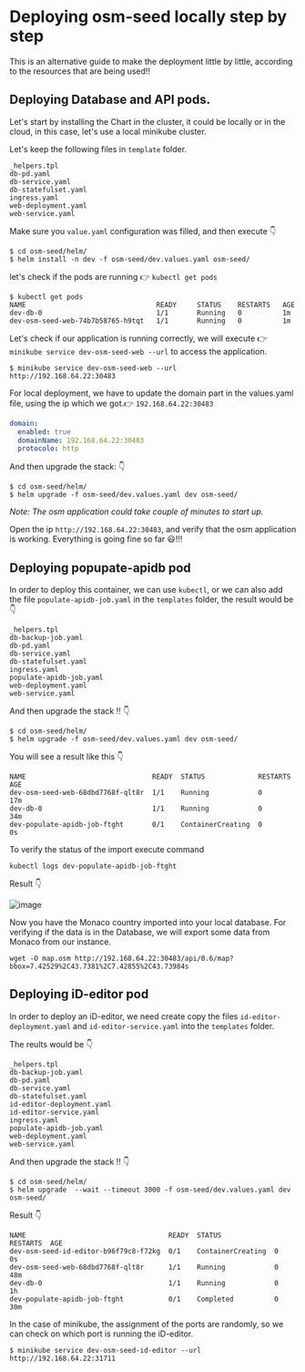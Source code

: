 # Deploying osm-seed locally step by step

This is an alternative guide to make the deployment little by little, according to the resources that are being used!!

## Deploying Database and API pods.

Let's start by installing the Chart in the cluster, it could be locally or in the cloud, in this case, let's use a local minikube cluster.

Let's keep the following files in `template` folder.

```
_helpers.tpl
db-pd.yaml
db-service.yaml
db-statefulset.yaml
ingress.yaml
web-deployment.yaml
web-service.yaml
```

Make sure you `value.yaml` configuration was filled, and then execute 👇

```
$ cd osm-seed/helm/
$ helm install -n dev -f osm-seed/dev.values.yaml osm-seed/
```

let's check if the pods are running 👉 `kubectl get pods`

```
$ kubectl get pods
NAME                                READY     STATUS    RESTARTS   AGE
dev-db-0                            1/1       Running   0          1m
dev-osm-seed-web-74b7b58765-h9tqt   1/1       Running   0          1m
```

Let's check if our application is running correctly, we will execute 👉 `minikube service dev-osm-seed-web --url` to access the application.

```
$ minikube service dev-osm-seed-web --url
http://192.168.64.22:30483
```

For local deployment, we have to update the domain part in the values.yaml file, using the ip which we got.👉 `192.168.64.22:30483`


```yaml
domain:
  enabled: true 
  domainName: 192.168.64.22:30483
  protocolo: http
```

And then upgrade the stack: 👇

```
$ cd osm-seed/helm/
$ helm upgrade -f osm-seed/dev.values.yaml dev osm-seed/
```

*Note: The osm application could take couple of minutes to start up.* 

Open the ip `http://192.168.64.22:30483`, and verify that the osm application is working. Everything is going fine so far 😃!!!

## Deploying popupate-apidb pod

In order to deploy this container, we can use `kubectl`, or we can also add the file `populate-apidb-job.yaml` in the `templates` folder, the result would be 👇

```
_helpers.tpl
db-backup-job.yaml
db-pd.yaml
db-service.yaml
db-statefulset.yaml
ingress.yaml
populate-apidb-job.yaml
web-deployment.yaml
web-service.yaml
```

And then upgrade the stack !! 👇

```
$ cd osm-seed/helm/
$ helm upgrade -f osm-seed/dev.values.yaml dev osm-seed/
```

You will see a result like this 👇


```
NAME                               READY  STATUS             RESTARTS  AGE
dev-osm-seed-web-68dbd7768f-qlt8r  1/1    Running            0         17m
dev-db-0                           1/1    Running            0         34m
dev-populate-apidb-job-ftght       0/1    ContainerCreating  0         0s
```

To verify the status of the import execute command 

```
kubectl logs dev-populate-apidb-job-ftght
```

Result 👇

![image](https://user-images.githubusercontent.com/1152236/45645360-c72f9080-ba85-11e8-8129-abad8dc4e0bb.png)

Now you have the Monaco country imported into your local database. For verifying if the data is in the Database, we will export some data from Monaco from our instance.


```
wget -O map.osm http://192.168.64.22:30483/api/0.6/map?bbox=7.42529%2C43.7381%2C7.42855%2C43.73984s
```

## Deploying iD-editor pod

In order to deploy an iD-editor, we need create copy the files `id-editor-deployment.yaml` and  `id-editor-service.yaml` into the `templates` folder.

The reults would be 👇

```
_helpers.tpl
db-backup-job.yaml
db-pd.yaml
db-service.yaml
db-statefulset.yaml
id-editor-deployment.yaml
id-editor-service.yaml
ingress.yaml
populate-apidb-job.yaml
web-deployment.yaml
web-service.yaml

```

And then upgrade the stack !! 👇

```
$ cd osm-seed/helm/
$ helm upgrade  --wait --timeout 3000 -f osm-seed/dev.values.yaml dev osm-seed/
```

Result 👇

```
NAME                                   READY  STATUS             RESTARTS  AGE
dev-osm-seed-id-editor-b96f79c8-f72kg  0/1    ContainerCreating  0         0s
dev-osm-seed-web-68dbd7768f-qlt8r      1/1    Running            0         48m
dev-db-0                               1/1    Running            0         1h
dev-populate-apidb-job-ftght           0/1    Completed          0         30m
```

In the case of minikube, the assignment of the ports are randomly, so we can check on which port is running the iD-editor.


```
$ minikube service dev-osm-seed-id-editor --url
http://192.168.64.22:31711
```